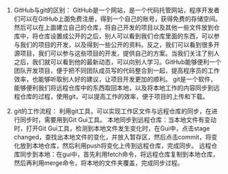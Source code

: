 1. GitHub与git的区别：
GitHub是一个网站，是一个代码托管网站，程序开发者们可以在GitHub上面免费注册，得到一个自己的账号，获得免费的存储空间。然后可以在上面建立自己的仓库，将自己开发的项目以及其他一些文件放到仓库中，将仓库设置成公开的之后，别人可以看到我们仓库里面的东西，可以参与我们的项目的开发，以及得到一些公开的资料。反之，我们可以看到很多开源项目，我们可以参与这些项目的开发，提供自己的方案。当我们关注了别人之后，我们就可以看到他的最新动态，可以向别人学习。GitHub能够便利一个团队开发项目，便于把不同团队成员写的代码整合到一起，提高程序员的工作效率，也能够听取别人好的建议，让项目开发更加的顺利。
git是一个软件，能够便利我们将远程仓库中的东西取回本地，以及将本地工作的内容同步到远程仓库的过程，使用git，可以提高工作的效率，便于项目的上传和下载。

2. git的工作流程：
利用git工具，可以实现工作区文件与远程仓库的同步，在进行同步时，需要用到Git Gui工具。
本地同步到远程仓库：当本地文件有变动时，打开Git Gui工具，检测到本地文件发生变化时，在Gui中，点击stage changed，查找出本地文件的变化，并放入暂存区，然后点击commit，将变化放到本地仓库，然后利用push将变化上传到远程仓库，完成同步。
远程仓库同步到本地：在gui中，首先利用fetch命令，将远程仓库复制到本地仓库，然后再利用merge命令，将本地的文件夹覆盖，完成同步过程。
